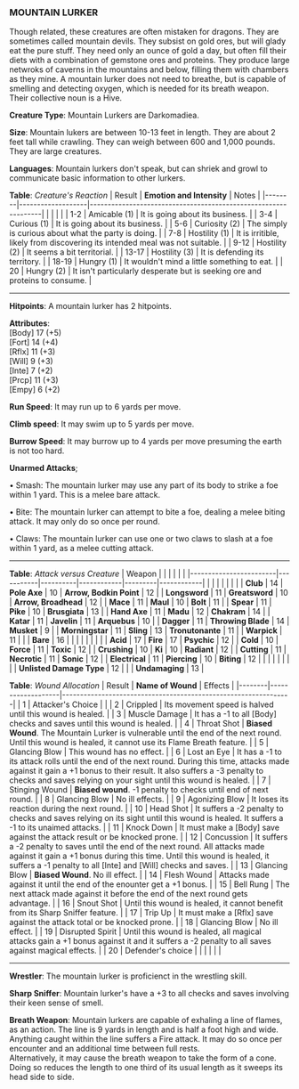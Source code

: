 ### MOUNTAIN LURKER
Though related, these creatures are often mistaken for dragons. They are sometimes called mountain devils. They subsist on gold ores, but will glady eat the pure stuff. They need only an ounce of gold a day, but often fill their diets with a combination of gemstone ores and proteins. They produce large netwroks of caverns in the mountains and below, filling them with chambers as they mine. A mountain lurker does not need to breathe, but is capable of smelling and detecting oxygen, which is needed for its breath weapon. Their collective noun is a Hive.

**Creature Type**: Mountain Lurkers are Darkomadiea.

**Size**: Mountain lukers are between 10-13 feet in length. They are about 2 feet tall while crawling. They can weigh between 600 and 1,000 pounds. They are large creatures.

**Languages**: Mountain lurkers don't speak, but can shriek and growl to communicate basic information to other lurkers.

**Table**: *Creature's Reaction*
| Result | **Emotion and Intensity** | Notes        |
|--------|-------------------|----------------------------------------------------------------|
|        |                                                |                                   |
|   1-2  | Amicable (1)  | It is going about its business. |
|   3-4  | Curious (1)   | It is going about its business. |
|   5-6  | Curiosity (2) | The simply is curious about what the party is doing. |
|   7-8  | Hostility (1) | It is irritible, likely from discovering its intended meal was not suitable. |
|  9-12  | Hostility (2) | It seems a bit territorial. |
|  13-17 | Hostility (3) | It is defending its territory. |
|  18-19 | Hungry (1)    | It wouldn't mind a little something to eat. |
|   20   | Hungry (2)    | It isn't particularly desperate but is seeking ore and proteins to consume. |

-----

**Hitpoints**: A mountain lurker has 2 hitpoints.

**Attributes**:  
[Body] 17 (+5)  
[Fort] 14 (+4)  
[Rflx] 11 (+3)  
[Will] 9 (+3)  
[Inte] 7 (+2)  
[Prcp] 11 (+3)  
[Empy] 6 (+2)  

**Run Speed**: It may run up to 6 yards per move.

**Climb speed**: It may swim up to 5 yards per move.

**Burrow Speed**: It may burrow up to 4 yards per move presuming the earth is not too hard.  

**Unarmed Attacks**;

 • Smash: The mountain lurker may use any part of its body to strike a foe within 1 yard. This is a melee bare attack.

 • Bite: The mountain lurker can attempt to bite a foe, dealing a melee biting attack. It may only do so once per round.

 • Claws: The mountain lurker can use one or two claws to slash at a foe within 1 yard, as a melee cutting attack.

---------------------

**Table**: *Attack versus Creature*
| Weapon                 |          |            |         |            |         |
|------------------------|-----------|----------|------------|---------|------------|
|                        |          |            |         |            |         |
| **Club**                   | 14   | **Pole Axe**         | 10    | **Arrow, Bodkin Point**    | 12   |
| **Longsword**              | 11   | **Greatsword**       | 10    | **Arrow, Broadhead**       | 12   |
| **Mace**                   | 11   | **Maul**             | 10    | **Bolt** | 11   |
| **Spear**                  | 11    | **Pike**            | 10    | **Brusgiata** | 13    |
| **Hand Axe**               | 11    | **Madu**            | 12     | **Chakram** | 14   |
| **Katar**                  | 11    | **Javelin**         | 11    | **Arquebus** | 10  |
| **Dagger**                 | 11     | **Throwing Blade** | 14    | **Musket** | 9   |
| **Morningstar**            | 11    | **Sling**           | 13    | **Tronutonante** | 11    |
| **Warpick**                | 11    |              |              | **Bare**            | 16   |
|                        |           |          |            |         |            |
| **Acid**                   | 17     | **Fire**          | 17     | **Psychic** | 12     |
| **Cold**                   | 10     | **Force**         | 11     | **Toxic**  | 12     |
| **Crushing**               | 10     | **Ki**            | 10     | **Radiant** | 12     |
| **Cutting**                | 11     | **Necrotic**      | 11     | **Sonic** | 12    |
| **Electrical**             | 11     | **Piercing**      | 10     | **Biting** | 12    |
|                        |           |          |            |         |            |
| **Unlisted Damage Type** | 12 |    |     | **Undamaging** | 13 |

**Table**: *Wound Allocation*
| Result | **Name of Wound** | Effects                                                        |
|--------|-------------------|----------------------------------------------------------------|
|   1    | Attacker's Choice |                                                                |
|   2    | Crippled          | Its movement speed is halved until this wound is healed.      |
|   3    | Muscle Damage     | It has a -1 to all [Body] checks and saves until this wound is healed. |
|   4    | Throat Shot      | **Biased Wound**. The Mountain Lurker is vulnerable until the end of the next round. Until this wound is healed, it cannot use its Flame Breath feature. |
|   5    | Glancing Blow      | This wound has no effect. |
|   6    | Lost an Eye   | It has a -1 to its attack rolls until the end of the next round. During this time, attacks made against it gain a +1 bonus to their result. It also suffers a -3 penalty to checks and saves relying on your sight until this wound is healed.  |
|   7    | Stinging Wound   | **Biased wound**. -1 penalty to checks until end of next round. |
|   8    | Glancing Blow     | No ill effects.                                     |
|   9    | Agonizing Blow     | It loses its reaction during the next round. |
|   10   | Head Shot        | It suffers a -2 penalty to checks and saves relying on its sight until this wound is healed. It suffers a -1 to its unaimed attacks. |
|   11   | Knock Down        | It must make a [Body] save against the attack result or be knocked prone. |
|   12   | Concussion        | It suffers a -2 penalty to saves until the end of the next round. All attacks made against it gain a +1 bonus during this time. Until this wound is healed, it suffers a -1 penalty to all [Inte] and [Will] checks and saves. |
|   13   | Glancing Blow     | **Biased Wound**. No ill effect. |
|   14   | Flesh Wound       | Attacks made against it until the end of the enounter get a +1 bonus. |
|   15   | Bell Rung         | The next attack made against it before the end of the next round gets advantage.  |
|   16   | Snout Shot | Until this wound is healed, it cannot benefit from its Sharp Sniffer feature. |
|   17   | Trip Up           | It must make a [Rflx] save against the attack total or be knocked prone.                                  |
|   18   | Glancing Blow         | No ill effect. |
|   19   | Disrupted Spirit  | Until this wound is healed, all magical attacks gain a +1 bonus against it and it suffers a -2 penalty to all saves against magical effects. |
|   20   | Defender's choice |                                   |
|        |                                                |                                   |

-----

**Wrestler**: The mountain lurker is proficienct in the wrestling skill.

**Sharp Sniffer**: Mountain lurker's have a +3 to all checks and saves involving their keen sense of smell.

**Breath Weapon**: Mountain lurkers are capable of exhaling a line of flames, as an action. The line is 9 yards in length and is half a foot high and wide. Anything caught within the line suffers a Fire attack. It may do so once per encounter and an additional time between full rests.  
Alternatively, it may cause the breath weapon to take the form of a cone. Doing so reduces the length to one third of its usual length as it sweeps its head side to side.
